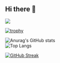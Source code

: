 ## Hi there 👋

![](https://komarev.com/ghpvc/?username=Moldybot9411)

[![trophy](https://github-profile-trophy.vercel.app/?username=Moldybot9411&theme=onedark)](https://github.com/Moldybot9411)

![Anurag's GitHub stats](https://github-readme-stats.vercel.app/api?username=Moldybot9411\&rank_icon=github&theme=radical)<br>
![Top Langs](https://github-readme-stats.vercel.app/api/top-langs/?username=Moldybot9411&layout=compact&theme=radical)

[![GitHub Streak](http://github-readme-streak-stats.herokuapp.com?user=Moldybot9411&theme=radical&exclude_days=Sun%2CSat)](https://git.io/streak-stats)
